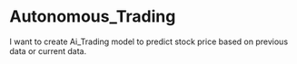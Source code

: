 # Autonomous_Trading
I want to create Ai_Trading model to predict stock price based on previous data or current data.
